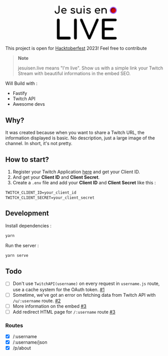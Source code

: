 <p align="center">
<a href="https://jesuisen.live" target="_blank" rel="noopener noreferrer">
<img src="doc/wordmark.png" width="200" alt="Jesuisen.live logo">
</a>
</p>

This project is open for [Hacktoberfest](https://hacktoberfest.com/) 2023! Feel free to contribute

> **Note**
>
> jesuisen.live means "I'm live". Show us with a simple link your Twitch Stream with beautiful informations in the embed
> SEO.

Will Build with :

- Fastify
- Twitch API
- Awesome devs

## Why?

It was created because when you want to share a Twitch URL, the information displayed is basic. No description, just a
large image of the channel. In short, it's not pretty.

## How to start?

1. Register your Twitch Application [here](https://dev.twitch.tv/console/apps/create) and get your Client ID.
2. And get your **Client ID** and **Client Secret**.
3. Create a `.env` file and add your **Client ID** and **Client Secret** like this :

```dotenv
TWITCH_CLIENT_ID=your_client_id
TWITCH_CLIENT_SECRET=your_client_secret
```

## Development

Install dependencies :

```bash
yarn
```

Run the server :

```bash
yarn serve
```

## Todo

- [ ] Don't use `TwitchAPI(username)` on every request in `username.js` route, use a cache system for the OAuth token. [#1](https://github.com/thomasbnt/jesuisen.live/issues/1)
- [ ] Sometime, we've got an error on fetching data from Twitch API with `/u/:username` route. [#2](https://github.com/thomasbnt/jesuisen.live/issues/2)
- [ ] More information on the embed [#3](https://github.com/thomasbnt/jesuisen.live/issues/3)
- [ ] Add redirect HTML page for `/:username` route [#3](https://github.com/thomasbnt/jesuisen.live/issues/3)

### Routes

- [x] /:username
- [x] /:username/json
- [x] /p/about
